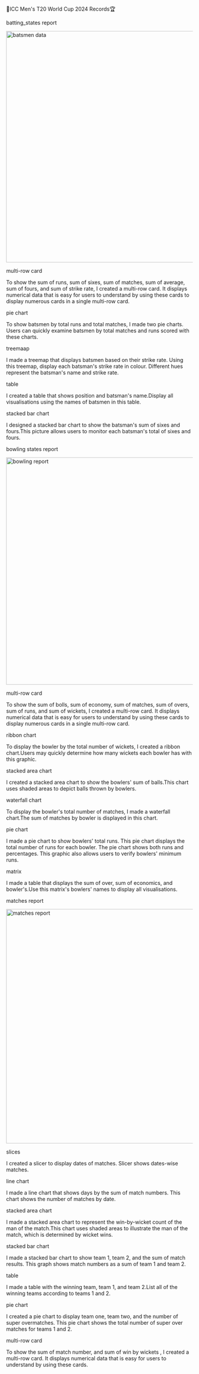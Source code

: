 🏏ICC Men's T20 World Cup 2024 Records🏆

batting_states report

<img width="623" alt="batsmen data" src="https://github.com/user-attachments/assets/18bf7dd6-0dc6-4e04-84db-daa11e3d4b4e">

multi-row card

To show the sum of runs, sum of sixes, sum of matches, sum of average, sum of fours, and sum of strike rate, I created a multi-row card. It displays numerical data that is easy for users to understand by using these cards to display numerous cards in a single multi-row card.

pie chart

To show batsmen by total runs and total matches, I made two pie charts. Users can quickly examine batsmen by total matches and runs scored with these charts.

treemaap

I made a treemap that displays batsmen based on their strike rate. Using this treemap, display each batsman's strike rate in colour. Different hues represent the batsman's name and strike rate.

table

I created a table that shows position and batsman's name.Display all visualisations using the names of batsmen in this table.

stacked bar chart

I designed a stacked bar chart to show the batsman's sum of sixes and fours.This picture allows users to monitor each batsman's total of sixes and fours.

bowling states report

<img width="612" alt="bowling report" src="https://github.com/user-attachments/assets/3543cffa-911c-4e2b-af59-31c73977d307">

multi-row card

To show the sum of bolls, sum of economy, sum of matches, sum of overs, sum of runs, and sum of wickets, I created a multi-row card. It displays numerical data that is easy for users to understand by using these cards to display numerous cards in a single multi-row card.

ribbon chart

To display the bowler by the total number of wickets, I created a ribbon chart.Users may quickly determine how many wickets each bowler has with this graphic.

stacked area chart

I created a stacked area chart to show the bowlers' sum of balls.This chart uses shaded areas to depict balls thrown by bowlers.

waterfall chart

To display the bowler's total number of matches, I made a waterfall chart.The sum of matches by bowler is displayed in this chart.

pie chart

I made a pie chart to show bowlers' total runs. This pie chart displays the total number of runs for each bowler. The pie chart shows both runs and percentages. This graphic also allows users to verify bowlers' minimum runs.

matrix

I made a table that displays the sum of over, sum of economics, and bowler's.Use this matrix's bowlers' names to display all visualisations.

matches report

<img width="631" alt="matches report" src="https://github.com/user-attachments/assets/b475bee4-bdb2-4741-a9a3-aac1227a092c">

slices

I created a slicer to display dates of matches. Slicer shows dates-wise matches.

line chart

I made a line chart that shows days by the sum of match numbers. This chart shows the number of matches by date.

stacked area chart

I made a stacked area chart to represent the win-by-wicket count of the man of the match.This chart uses shaded areas to illustrate the man of the match, which is determined by wicket wins.

stacked bar chart

I made a stacked bar chart to show team 1, team 2, and the sum of match results. This graph shows match numbers as a sum of team 1 and team 2.

table

I made a table with the winning team, team 1, and team 2.List all of the winning teams according to teams 1 and 2.

pie chart

I created a pie chart to display team one, team two, and the number of super overmatches. This pie chart shows the total number of super over matches for teams 1 and 2.

multi-row card

To show the sum of match number, and sum of win by wickets , I created a multi-row card. It displays numerical data that is easy for users to understand by using these cards.









































